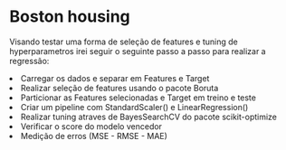 # Boston housing 
<p>Visando testar uma forma de seleção de features e tuning de hyperparametros irei seguir o seguinte passo a passo para realizar a regressão: 
<li>Carregar os dados e separar em Features e Target
<li>Realizar seleção de features usando o pacote Boruta
<li>Particionar as Features selecionadas e Target em treino e teste
<li>Criar um pipeline com StandardScaler() e LinearRegression()
<li>Realizar tuning atraves de BayesSearchCV do pacote scikit-optimize
<li>Verificar o score do modelo vencedor
<li>Medição de erros (MSE - RMSE - MAE)